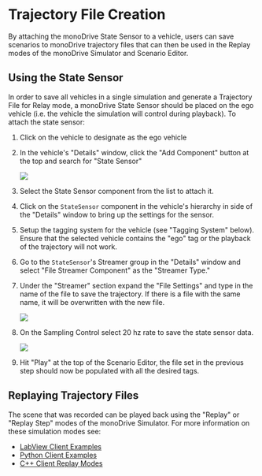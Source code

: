# Trajectory File Creation 

By attaching the monoDrive State Sensor to a vehicle, users can save scenarios to monoDrive
trajectory files that can then be used in the Replay modes of the monoDrive Simulator and Scenario Editor. 

## Using the State Sensor

In order to save all vehicles in a single simulation and generate a Trajectory File for Relay mode, a monoDrive State Sensor should be placed on the ego vehicle (i.e. the vehicle the simulation will 
control during playback). To attach the state sensor:

1. Click on the vehicle to designate as the ego vehicle

1. In the vehicle's "Details" window, click the "Add Component" button at the top and search for "State Sensor"

    <div class="img_container">
      <img class='wide_img' src="../imgs/ego_vehicle_state_sensor.png"/>
    </div>

1. Select the State Sensor component from the list to attach it.

1. Click on the `StateSensor` component in the vehicle's hierarchy in side of the "Details" window to bring up the settings for the sensor.

1. Setup the tagging system for the vehicle (see "Tagging System" below). Ensure that the selected vehicle contains the "ego" tag or the playback of the trajectory will not work.

1. Go to the `StateSensor`'s Streamer group in the "Details" window and select "File Streamer Component" as the "Streamer Type."

1. Under the "Streamer" section expand the "File Settings" and type in the name of the file to save the trajectory. If there is a file with the same name, it will be overwritten with the new file. 

    <div class="img_container">
      <img class='lg_img' src="../imgs/state_sensor_streamer_type.png"/>
    </div>

1. On the Sampling Control select 20 hz rate to save the state sensor data.


    <div class="img_container">
      <img class='lg_img' src="../imgs/streamer.png"/>
    </div>

1. Hit "Play" at the top of the Scenario Editor, the file set in the previous step should now be populated with all the desired tags.


## Replaying Trajectory Files

The scene that was recorded can be played back using the "Replay" or "Replay 
Step" modes of the monoDrive Simulator. For more information on these simulation
modes see:

* [LabView Client Examples](../../../LV_client/quick_start/LabVIEW_run_examples)
* [Python Client Examples](../../../python_client/examples)
* [C++ Client Replay Modes](../../../cpp_client/cpp_examples)